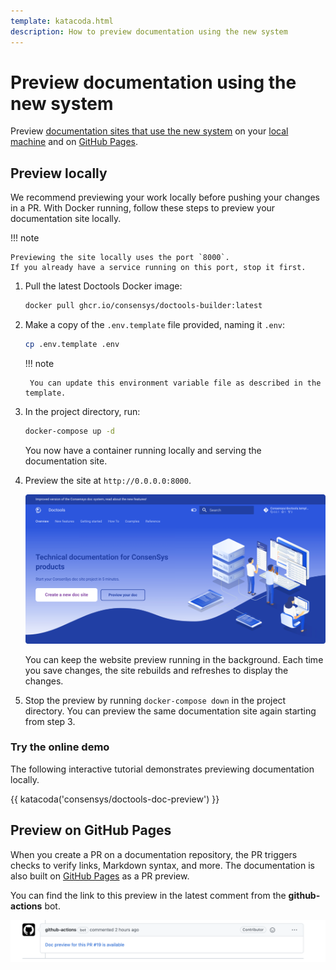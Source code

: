 ```yaml
---
template: katacoda.html
description: How to preview documentation using the new system
---
```


# Preview documentation using the new system

Preview [documentation sites that use the new system](../overview/index.md#documentation-sites-that-use-the-new-system)
on your [local machine](#preview-locally) and on [GitHub Pages](#preview-on-github-pages).

## Preview locally

We recommend previewing your work locally before pushing your changes in a PR.
With Docker running, follow these steps to preview your documentation site locally.

!!! note

    Previewing the site locally uses the port `8000`.
    If you already have a service running on this port, stop it first.

1. Pull the latest Doctools Docker image:

    ```bash
    docker pull ghcr.io/consensys/doctools-builder:latest
    ```

1. Make a copy of the `.env.template` file provided, naming it `.env`:

    ```bash
    cp .env.template .env
    ```

    !!! note

        You can update this environment variable file as described in the template.

1. In the project directory, run:

    ```bash
    docker-compose up -d
    ```

    You now have a container running locally and serving the documentation site.

1. Preview the site at `http://0.0.0.0:8000`.

    ![Doctools template site screenshot](../assets/images/doctools_template_site_screenshot.png)

    You can keep the website preview running in the background.
    Each time you save changes, the site rebuilds and refreshes to display the changes.

1. Stop the preview by running `docker-compose down` in the project directory.
   You can preview the same documentation site again starting from step 3.

### Try the online demo

The following interactive tutorial demonstrates previewing documentation locally.

{{ katacoda('consensys/doctools-doc-preview') }}

## Preview on GitHub Pages

When you create a PR on a documentation repository, the PR triggers checks to verify links, Markdown syntax, and more.
The documentation is also built on [GitHub Pages](https://pages.github.com/) as a PR preview.

You can find the link to this preview in the latest comment from the **github-actions** bot.

![github-actions bot comment containing preview link](../assets/images/github_pages_pr_preview.png)
